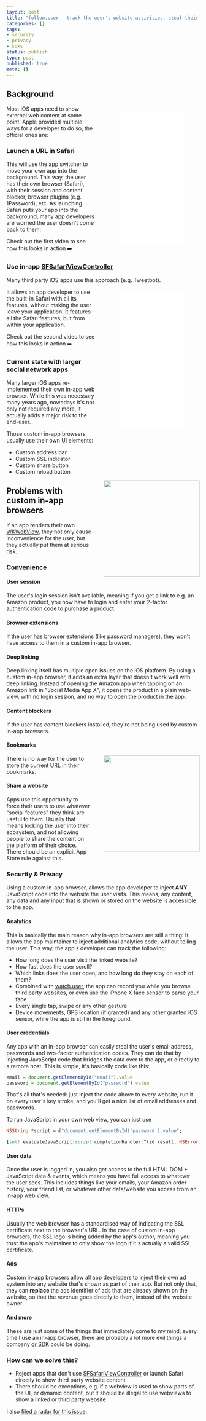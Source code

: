 ```yaml
---
layout: post
title: "follow.user - track the user's website activities, steal their data & credentials and add your own ads to any website in your iOS app"
categories: []
tags:
- security
- privacy
- sdks
status: publish
type: post
published: true
meta: {}
---
```


## Background

<div class="video" style="float: right; margin-left: 20px">
  <figure>
    <iframe src="//www.youtube.com/embed/ZIogd0kv80c" frameborder="0" allowfullscreen width="170" height="350"></iframe>
  </figure>
</div>

Most iOS apps need to show external web content at some point. Apple provided multiple ways for a developer to do so, the official ones are:

### Launch a URL in Safari

This will use the app switcher to move your own app into the background. This way, the user has their own browser (Safari), with their session and content blocker, browser plugins (e.g. 1Password), etc. As launching Safari puts your app into the background, many app developers are worried the user doesn't come back to them.

Check out the first video to see how this looks in action ➡️

### Use in-app [SFSafariViewController](https://developer.apple.com/documentation/safariservices/sfsafariviewcontroller)

Many third party iOS apps use this approach (e.g. Tweetbot). 
<div class="video" style="float: right; margin-left: 20px;">
  <figure>
    <iframe src="//www.youtube.com/embed/EPH5XGbigJU" frameborder="0" allowfullscreen width="170" height="350"></iframe>
  </figure>
</div>
It allows an app developer to use the built-in Safari with all its features, without making the user leave your application. It features all the Safari features, but from within your application.

Check out the second video to see how this looks in action ➡️

### Current state with larger social network apps

Many larger iOS apps re-implemented their own in-app web browser. While this was necessary many years ago, nowadays it's not only not required any more, it actually adds a major risk to the end-user.

Those custom in-app browsers usually use their own UI elements:

*   Custom address bar
*   Custom SSL indicator
*   Custom share button
*   Custom reload button

<img src="/assets/posts/browser/browser.png" width="250" style="float: right; margin-left: 30px" />

## Problems with custom in-app browsers

If an app renders their own [WKWebView](https://developer.apple.com/documentation/webkit/wkwebview), they not only cause inconvenience for the user, but they actually put them at serious risk.


### Convenience


#### User session

The user's login session isn't available, meaning if you get a link to e.g. an Amazon product, you now have to login and enter your 2-factor authentication code to purchase a product.


#### Browser extensions

If the user has browser extensions (like password managers), they won't have access to them in a custom in-app browser.


#### Deep linking

Deep linking itself has multiple open issues on the iOS platform. By using a custom in-app browser, it adds an extra layer that doesn't work well with deep linking. Instead of opening the Amazon app when tapping on an Amazon link in "Social Media App X", it opens the product in a plain web-view, with no login session, and no way to open the product in the app.


#### Content blockers

If the user has content blockers installed, they're not being used by custom in-app browsers. 


#### Bookmarks

<img src="/assets/posts/browser/browser-dialog.png" width="250" style="float: right; margin-left: 30px" />

There is no way for the user to store the current URL in their bookmarks.

#### Share a website

Apps use this opportunity to force their users to use whatever "social features" they think are useful to them. Usually that means locking the user into their ecosystem, and not allowing people to share the content on the platform of their choice. There should be an explicit App Store rule against this.


### Security & Privacy

Using a custom in-app browser, allows the app developer to inject **ANY** JavaScript code into the website the user visits. This means, any content, any data and any input that is shown or stored on the website is accessible to the app.


#### Analytics

This is basically the main reason why in-app browsers are still a thing: It allows the app maintainer to inject additional analytics code, without telling the user. This way, the app's developer can track the following:



*   How long does the user visit the linked website?
*   How fast does the user scroll?
*   Which links does the user open, and how long do they stay on each of them?
*   Combined with [watch.user]([https://krausefx.com/blog/ios-privacy-watchuser-access-both-iphone-cameras-any-time-your-app-is-running](https://krausefx.com/blog/ios-privacy-watchuser-access-both-iphone-cameras-any-time-your-app-is-running)), the app can record you while you browse third party websites, or even use the iPhone X face sensor to parse your face
*   Every single tap, swipe or any other gesture
*   Device movements, GPS location (if granted) and any other granted iOS sensor, while the app is still in the foreground.


#### User credentials

Any app with an in-app browser can easily steal the user's email address, passwords and two-factor authentication codes. They can do that by injecting JavaScript code that bridges the data over to the app, or directly to a remote host. This is simple, it's basically code like this:

```javascript
email = document.getElementById("email").value
password = document.getElementById("password").value
```

That's all that's needed: just inject the code above to every website, run it on every user's key stroke, and you'll get a nice list of email addresses and passwords.

To run JavaScript in your own web view, you can just use

```ruby
NSString *script = @"document.getElementById('password').value";

[self evaluateJavaScript:script completionHandler:^(id result, NSError *error) { ... }];
```


#### User data

Once the user is logged in, you also get access to the full HTML DOM + JavaScript data & events, which means you have full access to whatever the user sees. This includes things like your emails, your Amazon order history, your friend list, or whatever other data/website you access from an in-app web view.


#### HTTPs

Usually the web browser has a standardised way of indicating the SSL certificate next to the browser's URL. In the case of custom in-app browsers, the SSL logo is being added by the app's author, meaning you trust the app's maintainer to only show the logo if it's actually a valid SSL certificate.


#### Ads

Custom in-app browsers allow all app developers to inject their own ad system into any website that's shown as part of their app. But not only that, they can **replace** the ads identifier of ads that are already shown on the website, so that the revenue goes directly to them, instead of the website owner.

#### And more

These are just some of the things that immediately come to my mind, every time I use an in-app browser, there are probably a lot more evil things a company [or SDK](https://krausefx.com/blog/trusting-sdks) could be doing.


### How can we solve this?

*   Reject apps that don't use [SFSafariViewController]([https://developer.apple.com/documentation/safariservices/sfsafariviewcontroller](https://developer.apple.com/documentation/safariservices/sfsafariviewcontroller)) or launch Safari directly to show third party website content
*   There should be exceptions, e.g. if a webview is used to show parts of the UI, or dynamic content, but it should be illegal to use webviews to show a linked or third party website

I also [filed a radar for this issue](https://openradar.appspot.com/radar?id=4963695432040448).
